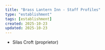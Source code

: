 ```yaml
---
title: "Brass Lantern Inn - Staff Profiles"
type: "establishment"
tags: [establishment]
created: 2025-10-23
updated: 2025-10-23
---
```

- Silas Croft (proprietor)
